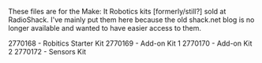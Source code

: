These files are for the Make: It Robotics kits [formerly/still?] sold at RadioShack. I've mainly put them here because the old shack.net blog is no longer available and wanted to have easier access to them.


2770168 - Robitics Starter Kit
2770169 - Add-on Kit 1
2770170 - Add-on Kit 2
2770172 - Sensors Kit
